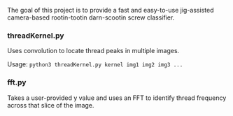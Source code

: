 The goal of this project is to provide a fast and easy-to-use jig-assisted camera-based rootin-tootin darn-scootin screw classifier.

### threadKernel.py
Uses convolution to locate thread peaks in multiple images.

Usage: `python3 threadKernel.py kernel img1 img2 img3 ...`

### fft.py
Takes a user-provided y value and uses an FFT to identify thread frequency across that slice of the image.